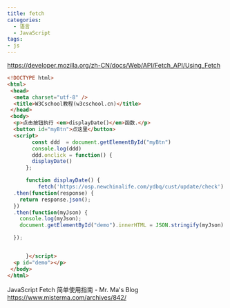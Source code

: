```yaml
---
title: fetch
categories:
  - 语言
  - JavaScript
tags:
- js
---
```


https://developer.mozilla.org/zh-CN/docs/Web/API/Fetch_API/Using_Fetch

```html
<!DOCTYPE html>
<html>
 <head>
  <meta charset="utf-8" />
  <title>W3Cschool教程(w3cschool.cn)</title>
 </head>
 <body>
  <p>点击按钮执行 <em>displayDate()</em>函数.</p>
  <button id="myBtn">点这里</button>
  <script>
        const ddd  = document.getElementById("myBtn")
        console.log(ddd)
        ddd.onclick = function() {
        displayDate()
      };

      function displayDate() {
          fetch('https://osp.newchinalife.com/ydbq/cust/update/check')
  .then(function(response) {
    return response.json();
  })
  .then(function(myJson) {
    console.log(myJson);
    document.getElementById("demo").innerHTML = JSON.stringify(myJson)

  });


      }</script>
  <p id="demo"></p>
 </body>
</html>
```

JavaScript Fetch 简单使用指南 - Mr. Ma's Blog
<https://www.misterma.com/archives/842/>
